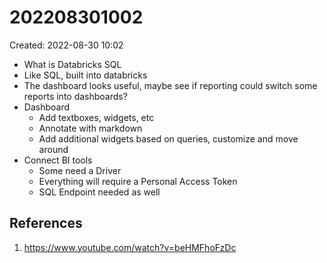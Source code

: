 # 202208301002
Created: 2022-08-30 10:02

- What is Databricks SQL
- Like SQL, built into databricks
- The dashboard looks useful, maybe see if reporting could switch some reports into dashboards?
- Dashboard
	- Add textboxes, widgets, etc
	- Annotate with markdown
	- Add additional widgets based on queries, customize and move around
- Connect BI tools
	- Some need a Driver
	- Everything will require a Personal Access Token
	- SQL Endpoint needed as well

## References
1. https://www.youtube.com/watch?v=beHMFhoFzDc